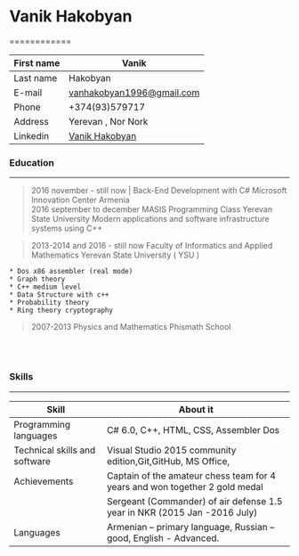 # Vanik Hakobyan
============

First name         |          Vanik
-------------------|--------------------------------------------------------
Last name          |          Hakobyan
E-mail             |          <a href="mailto:vanhakobyan1996@gmail.com">vanhakobyan1996@gmail.com</a>
Phone              |          +374(93)579717
Address            |          Yerevan , Nor Nork    
Linkedin           |          [Vanik Hakobyan](https://www.linkedin.com/in/vanikhakobyan) 


### Education
---------

>2016 november - still now | Back-End Development with C# Microsoft Innovation Center Armenia<br>
>2016 september to december MASIS Programming Class  Yerevan State University Modern applications and software infrastructure systems using C++
     
>2013-2014 and 2016 - still now Faculty of Informatics and Applied Mathematics Yerevan State University ( YSU )

    * Dos x86 assembler (real mode)
    * Graph theory
    * C++ medium level
    * Data Structure with c++
    * Probability theory
    * Ring theory cryptography

>2007-2013 Physics and Mathematics Phismath School

<br><br>


### Skills
------------------
 Skill                        |About it
------------------------------|------------------------------------------
Programming languages         |    C# 6.0, C++, HTML, CSS, Assembler Dos <br>
Technical skills and software |    Visual Studio 2015 community edition,Git,GitHub, MS Office, <br>
Achievements                  |    Captain of the amateur chess team for 4 years and won together 2 gold medal<br>
                              |    Sergeant (Commander) of air defense 1.5 year in NKR (2015 Jan -2016 July)<br>
Languages                     |    Armenian – primary language, Russian – good, English - Advanced.  <br>      


